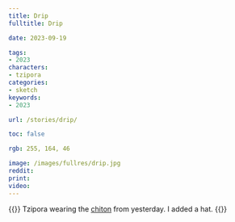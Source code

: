 ```yaml
---
title: Drip
fulltitle: Drip

date: 2023-09-19

tags:
- 2023
characters:
- tzipora
categories:
- sketch
keywords:
- 2023

url: /stories/drip/

toc: false

rgb: 255, 164, 46

image: /images/fullres/drip.jpg
reddit:
print:
video:
---
```

{{<note caption>}}
Tzipora wearing the [chiton](/stories/national-dress/) from yesterday. I added a hat.
{{</note>}}